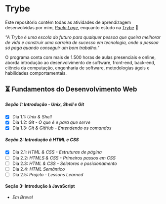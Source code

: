 # Trybe

Este repositório contém todas as atividades de aprendizagem desenvolvidas por mim, _[Paulo Lage](https://www.linkedin.com/in/paulolagedev)_, enquanto estudo na [Trybe](https://www.betrybe.com/) 🚀

_"A Trybe é uma escola do futuro para qualquer pessoa que queira melhorar de vida e construir uma carreira de sucesso em tecnologia, onde a pessoa só paga quando conseguir um bom trabalho."_

O programa conta com mais de 1.500 horas de aulas presenciais e online, aborda introdução ao desenvolvimento de software, front-end, back-end, ciência da computação, engenharia de software, metodologias ágeis e habilidades comportamentais.

## ⏳ Fundamentos do Desenvolvimento Web 

##### Seção 1: Introdução - Unix, Shell e Git

- [X] Dia 1.1: _Unix & Shell_
- [X] Dia 1.2: _Git - O que é e para que serve_
- [X] Dia 1.3: _Git & GitHub - Entendendo os comandos_

##### Seção 2: Introdução à HTML e CSS

- [X] Dia 2.1: _HTML & CSS - Estruturas de página_
- [ ] Dia 2.2: _HTMLS & CSS - Primeiros passos em CSS_
- [ ] Dia 2.3: _HTML & CSS - Seletores e posicionamento_
- [ ] Dia 2.4: _HTML Semântico_
- [ ] Dia 2.5: _Projeto - Lessons Learned_

#### Seção 3: Introdução à JavaScript

- _Em Breve!_
